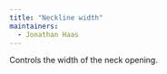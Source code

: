 ```yaml
---
title: "Neckline width"
maintainers:
  - Jonathan Haas
---
```


Controls the width of the neck opening.





